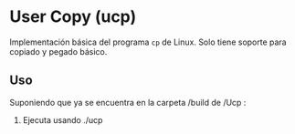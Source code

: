 User Copy (ucp)
===============

Implementación básica del programa `cp` de Linux. Solo tiene soporte para copiado
y pegado básico. 

Uso
---
Suponiendo que ya se encuentra en la carpeta /build de /Ucp :
1. Ejecuta usando ./ucp <buffsize> <src> <dest>




